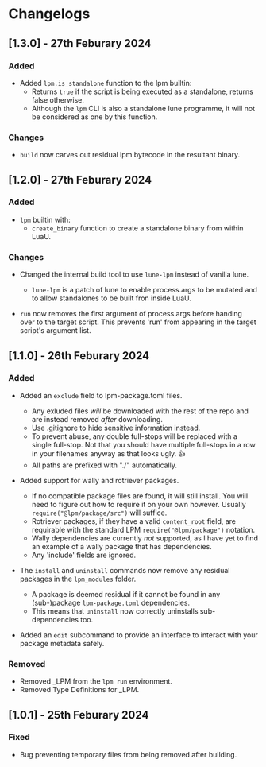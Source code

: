 <!-- markdownlint-disable MD023 -->
<!-- markdownlint-disable MD033 -->
<!-- markdownlint-disable MD024 -->

# Changelogs

## [1.3.0] - 27th Feburary 2024

### Added

- Added `lpm.is_standalone` function to the lpm builtin:
  - Returns `true` if the script is being executed as a standalone, returns false otherwise.
  - Although the `lpm` CLI is also a standalone lune programme, it will not be considered as one by this function.

### Changes

- `build` now carves out residual lpm bytecode in the resultant binary.

## [1.2.0] - 27th Feburary 2024

### Added

- `lpm` builtin with:
  - `create_binary` function to create a standalone binary from within LuaU.

### Changes

- Changed the internal build tool to use `lune-lpm` instead of vanilla lune.
  - `lune-lpm` is a patch of lune to enable process.args to be mutated and to allow standalones to be built fron inside LuaU.

- `run` now removes the first argument of process.args before handing over to the target script. This prevents 'run' from appearing in the target script's argument list.

## [1.1.0] - 26th Feburary 2024

### Added

- Added an `exclude` field to lpm-package.toml files.
  - Any exluded files *will* be downloaded with the rest of the repo and are instead removed *after* downloading.
  - Use .gitignore to hide sensitive information instead.
  - To prevent abuse, any double full-stops will be replaced with a single full-stop. Not that you should have multiple full-stops in a row in your filenames anyway as that looks ugly. 👍
  - All paths are prefixed with "./" automatically.

- Added support for wally and rotriever packages.
  - If no compatible package files are found, it will still install. You will need to figure out how to require it on your own however. Usually `require("@lpm/package/src")` will suffice.
  - Rotriever packages, if they have a valid `content_root` field, are requirable with the standard LPM `require("@lpm/package")` notation.
  - Wally dependencies are currently *not* supported, as I have yet to find an example of a wally package that has dependencies.
  - Any 'include' fields are ignored.

- The `install` and `uninstall` commands now remove any residual packages in the `lpm_modules` folder.
  - A package is deemed residual if it cannot be found in any (sub-)package `lpm-package.toml` dependencies.
  - This means that `uninstall` now correctly uninstalls sub-dependencies too.

- Added an `edit` subcommand to provide an interface to interact with your package metadata safely.

### Removed

- Removed _LPM from the `lpm run` environment.
- Removed Type Definitions for _LPM.

## [1.0.1] - 25th Feburary 2024

### Fixed

- Bug preventing temporary files from being removed after building.